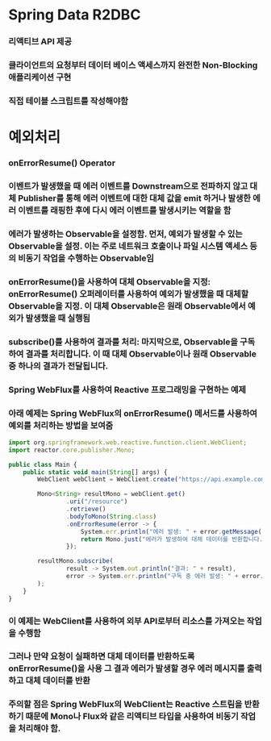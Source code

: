 # Spring Data R2DBC
### 리액티브 API 제공
### 클라이언트의 요청부터 데이터 베이스 액세스까지 완전한 Non-Blocking 애플리케이션 구현
### 직접 테이블 스크립트를 작성해야함

# 예외처리
### onErrorResume() Operator 
### 이벤트가 발생했을 때  에러 이벤트를 Downstream으로 전파하지 않고 대체 Publisher를 통해 에러 이벤트에 대한 대체 값을 emit 하거나 발생한 에러 이벤트를 래핑한 후에 다시 에러 이벤트를 발생시키는 역할을 함

### 에러가 발생하는 Observable을 설정함. 먼저, 예외가 발생할 수 있는 Observable을 설정. 이는 주로 네트워크 호출이나 파일 시스템 액세스 등의 비동기 작업을 수행하는 Observable임
### onErrorResume()을 사용하여 대체 Observable을 지정: onErrorResume() 오퍼레이터를 사용하여 예외가 발생했을 때 대체할 Observable을 지정. 이 대체 Observable은 원래 Observable에서 예외가 발생했을 때 실행됨
### subscribe()를 사용하여 결과를 처리: 마지막으로, Observable을 구독하여 결과를 처리합니다. 이 때 대체 Observable이나 원래 Observable 중 하나의 결과가 전달됩니다.



### Spring WebFlux를 사용하여 Reactive 프로그래밍을 구현하는 예제 
### 아래 예제는 Spring WebFlux의 onErrorResume() 메서드를 사용하여 예외를 처리하는 방법을 보여줌

```jsx
import org.springframework.web.reactive.function.client.WebClient;
import reactor.core.publisher.Mono;

public class Main {
    public static void main(String[] args) {
        WebClient webClient = WebClient.create("https://api.example.com");

        Mono<String> resultMono = webClient.get()
                .uri("/resource")
                .retrieve()
                .bodyToMono(String.class)
                .onErrorResume(error -> {
                    System.err.println("에러 발생: " + error.getMessage());
                    return Mono.just("에러가 발생하여 대체 데이터를 반환합니다.");
                });

        resultMono.subscribe(
                result -> System.out.println("결과: " + result),
                error -> System.err.println("구독 중 에러 발생: " + error.getMessage())
        );
    }
}
```

###  이 예제는 WebClient를 사용하여 외부 API로부터 리소스를 가져오는 작업을 수행함 
### 그러나 만약 요청이 실패하면 대체 데이터를 반환하도록 onErrorResume()을 사용 그 결과 에러가 발생할 경우 에러 메시지를 출력하고 대체 데이터를 반환
### 주의할 점은 Spring WebFlux의 WebClient는 Reactive 스트림을 반환하기 때문에 Mono나 Flux와 같은 리액티브 타입을 사용하여 비동기 작업을 처리해야 함.



